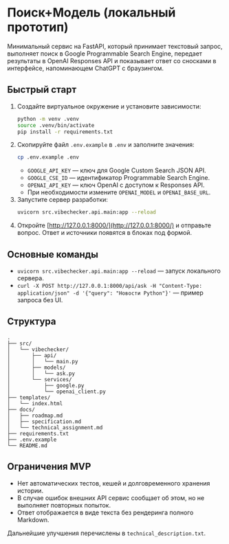 # Поиск+Модель (локальный прототип)

Минимальный сервис на FastAPI, который принимает текстовый запрос, выполняет поиск в Google Programmable Search Engine, передает результаты в OpenAI Responses API и показывает ответ со сносками в интерфейсе, напоминающем ChatGPT с браузингом.

## Быстрый старт

1. Создайте виртуальное окружение и установите зависимости:
   ```bash
   python -m venv .venv
   source .venv/bin/activate
   pip install -r requirements.txt
   ```
2. Скопируйте файл `.env.example` в `.env` и заполните значения:
   ```bash
   cp .env.example .env
   ```
   - `GOOGLE_API_KEY` — ключ для Google Custom Search JSON API.
   - `GOOGLE_CSE_ID` — идентификатор Programmable Search Engine.
   - `OPENAI_API_KEY` — ключ OpenAI c доступом к Responses API.
   - При необходимости измените `OPENAI_MODEL` и `OPENAI_BASE_URL`.
3. Запустите сервер разработки:
   ```bash
   uvicorn src.vibechecker.api.main:app --reload
   ```
4. Откройте [http://127.0.0.1:8000/](http://127.0.0.1:8000/) и отправьте вопрос. Ответ и источники появятся в блоках под формой.

## Основные команды

- `uvicorn src.vibechecker.api.main:app --reload` — запуск локального сервера.
- `curl -X POST http://127.0.0.1:8000/api/ask -H "Content-Type: application/json" -d '{"query": "Новости Python"}'` — пример запроса без UI.

## Структура

```
.
├── src/
│   └── vibechecker/
│       ├── api/
│       │   └── main.py
│       ├── models/
│       │   └── ask.py
│       └── services/
│           ├── google.py
│           └── openai_client.py
├── templates/
│   └── index.html
├── docs/
│   ├── roadmap.md
│   ├── specification.md
│   └── technical_assignment.md
├── requirements.txt
├── .env.example
└── README.md
```

## Ограничения MVP

- Нет автоматических тестов, кешей и долговременного хранения истории.
- В случае ошибок внешних API сервис сообщает об этом, но не выполняет повторных попыток.
- Ответ отображается в виде текста без рендеринга полного Markdown.

Дальнейшие улучшения перечислены в `technical_description.txt`.
